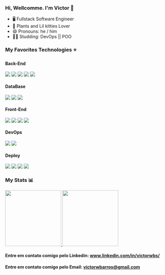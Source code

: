### Hi, Wellcomme. I'm Victor 👋
- 🖥 Fullstack Software Engineer
- 🌱 Plants and Lil kitties Lover
- 😄 Pronouns:  he / him
- ✍🏾 Studding: DevOps || POO

### My Favorites Technologies ⭐️
#### Back-End
<div display:flex justify-content:start aling-itens:center>
  <img src="https://img.shields.io/badge/Node.js-339933?style=for-the-badge&logo=nodedotjs&logoColor=white"/>
  <img src="https://img.shields.io/badge/JavaScript-323330?style=for-the-badge&logo=javascript&logoColor=F7DF1E"/>
  <img src="https://img.shields.io/badge/ts--node-3178C6?style=for-the-badge&logo=ts-node&logoColor=white"/>
  
  <img src="https://img.shields.io/badge/Express.js-000000?style=for-the-badge&logo=express&logoColor=white"/>
   <img src="https://img.shields.io/badge/TypeScript-007ACC?style=for-the-badge&logo=typescript&logoColor=white"/>
</div>

#### DataBase
<div display:flex justify-content:start aling-itens:center>
  <img src="https://img.shields.io/badge/Prisma-3982CE?style=for-the-badge&logo=Prisma&logoColor=white"/>
  <img src="https://img.shields.io/badge/PostgreSQL-316192?style=for-the-badge&logo=postgresql&logoColor=white"/>
  <img src="https://img.shields.io/badge/MongoDB-4EA94B?style=for-the-badge&logo=mongodb&logoColor=white"/>
</div>

#### Front-End
<div display:flex justify-content:start aling-itens:center>
  <img src="https://img.shields.io/badge/HTML5-E34F26?style=for-the-badge&logo=html5&logoColor=white"/>
  <img src="https://img.shields.io/badge/CSS3-1572B6?style=for-the-badge&logo=css3&logoColor=white"/>
  <img src="https://img.shields.io/badge/React-20232A?style=for-the-badge&logo=react&logoColor=61DAFB"/>
  <img src="https://img.shields.io/badge/Bootstrap-563D7C?style=for-the-badge&logo=bootstrap&logoColor=white"/>
</div>

#### DevOps
<div display:flex justify-content:start aling-itens:center>
  <img src="https://img.shields.io/badge/Docker-2CA5E0?style=for-the-badge&logo=docker&logoColor=white"/>
  <img src="https://img.shields.io/badge/GitHub_Actions-2088FF?style=for-the-badge&logo=github-actions&logoColor=white"/>
</div>

#### Deploy
<div display:flex justify-content:start aling-itens:center>
  <img src="https://img.shields.io/badge/Nginx-009639?style=for-the-badge&logo=nginx&logoColor=white"/>
  <img src="https://img.shields.io/badge/Heroku-430098?style=for-the-badge&logo=heroku&logoColor=white"/>
  <img src="https://img.shields.io/badge/Vercel-000000?style=for-the-badge&logo=vercel&logoColor=white"/>
  <img src="https://img.shields.io/badge/Amazon_AWS-FF9900?style=for-the-badge&logo=amazonaws&logoColor=white"/>
</div>

### My Stats 📊

<div >
  <a href="https://github.com/VictorWillBS">
    <img height="180em" src="https://github-readme-stats.vercel.app/api?username=VictorWillBS&show_icons=true&theme=synthwave&include_all_commits=true&count_private=true" />
    <img margin-left="10px"height="180em" src="https://github-readme-stats.vercel.app/api/top-langs/?username=VictorWillBS&layout=compact&langs_count=7&theme=synthwave" />
  </a>
</div>

#### Entre em contato comigo pelo Linkedin: www.linkedin.com/in/victorwbs/


#### Entre em contato comigo pelo Email: victorwbarros@gmail.com



